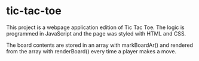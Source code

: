 # tic-tac-toe

This project is a webpage application edition of Tic Tac Toe. The logic is programmed in JavaScript and the page was styled with HTML and CSS. 

The board contents are stored in an array with markBoardAr() and rendered from the array with renderBoard() every time a player makes a move. 
